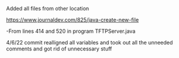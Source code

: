 Added all files from other location

https://www.journaldev.com/825/java-create-new-file

-From lines 414 and 520 in program TFTPServer.java

4/6/22 commit
realligned all variables and took out all the unneeded comments and got rid of unnecessary stuff